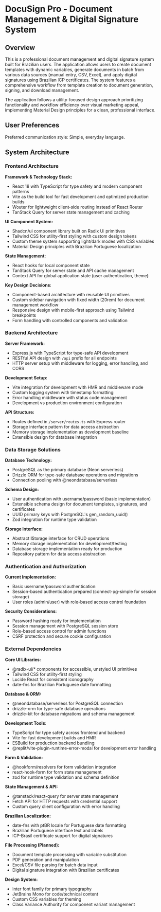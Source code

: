 # DocuSign Pro - Document Management & Digital Signature System

## Overview

This is a professional document management and digital signature system built for Brazilian users. The application allows users to create document templates with dynamic variables, generate documents in batch from various data sources (manual entry, CSV, Excel), and apply digital signatures using Brazilian ICP certificates. The system features a comprehensive workflow from template creation to document generation, signing, and download management.

The application follows a utility-focused design approach prioritizing functionality and workflow efficiency over visual marketing appeal, implementing Material Design principles for a clean, professional interface.

## User Preferences

Preferred communication style: Simple, everyday language.

## System Architecture

### Frontend Architecture

**Framework & Technology Stack:**
- React 18 with TypeScript for type safety and modern component patterns
- Vite as the build tool for fast development and optimized production builds
- Wouter for lightweight client-side routing instead of React Router
- TanStack Query for server state management and caching

**UI Component System:**
- Shadcn/ui component library built on Radix UI primitives
- Tailwind CSS for utility-first styling with custom design tokens
- Custom theme system supporting light/dark modes with CSS variables
- Material Design principles with Brazilian Portuguese localization

**State Management:**
- React hooks for local component state
- TanStack Query for server state and API cache management
- Context API for global application state (user authentication, theme)

**Key Design Decisions:**
- Component-based architecture with reusable UI primitives
- Custom sidebar navigation with fixed width (20rem) for document management workflow
- Responsive design with mobile-first approach using Tailwind breakpoints
- Form handling with controlled components and validation

### Backend Architecture

**Server Framework:**
- Express.js with TypeScript for type-safe API development
- RESTful API design with `/api` prefix for all endpoints
- HTTP server setup with middleware for logging, error handling, and CORS

**Development Setup:**
- Vite integration for development with HMR and middleware mode
- Custom logging system with timestamp formatting
- Error handling middleware with status code management
- Development vs production environment configuration

**API Structure:**
- Routes defined in `/server/routes.ts` with Express router
- Storage interface pattern for data access abstraction
- Memory storage implementation as development baseline
- Extensible design for database integration

### Data Storage Solutions

**Database Technology:**
- PostgreSQL as the primary database (Neon serverless)
- Drizzle ORM for type-safe database operations and migrations
- Connection pooling with @neondatabase/serverless

**Schema Design:**
- User authentication with username/password (basic implementation)
- Extensible schema design for document templates, signatures, and certificates
- UUID primary keys with PostgreSQL's gen_random_uuid()
- Zod integration for runtime type validation

**Storage Interface:**
- Abstract IStorage interface for CRUD operations
- Memory storage implementation for development/testing
- Database storage implementation ready for production
- Repository pattern for data access abstraction

### Authentication and Authorization

**Current Implementation:**
- Basic username/password authentication
- Session-based authentication prepared (connect-pg-simple for session storage)
- User roles (admin/user) with role-based access control foundation

**Security Considerations:**
- Password hashing ready for implementation
- Session management with PostgreSQL session store
- Role-based access control for admin functions
- CSRF protection and secure cookie configuration

### External Dependencies

**Core UI Libraries:**
- @radix-ui/* components for accessible, unstyled UI primitives
- Tailwind CSS for utility-first styling
- Lucide React for consistent iconography
- date-fns for Brazilian Portuguese date formatting

**Database & ORM:**
- @neondatabase/serverless for PostgreSQL connection
- drizzle-orm for type-safe database operations
- drizzle-kit for database migrations and schema management

**Development Tools:**
- TypeScript for type safety across frontend and backend
- Vite for fast development builds and HMR
- ESBuild for production backend bundling
- @replit/vite-plugin-runtime-error-modal for development error handling

**Form & Validation:**
- @hookform/resolvers for form validation integration
- react-hook-form for form state management
- zod for runtime type validation and schema definition

**State Management & API:**
- @tanstack/react-query for server state management
- Fetch API for HTTP requests with credential support
- Custom query client configuration with error handling

**Brazilian Localization:**
- date-fns with ptBR locale for Portuguese date formatting
- Brazilian Portuguese interface text and labels
- ICP-Brasil certificate support for digital signatures

**File Processing (Planned):**
- Document template processing with variable substitution
- PDF generation and manipulation
- Excel/CSV file parsing for batch data input
- Digital signature integration with Brazilian certificates

**Design System:**
- Inter font family for primary typography
- JetBrains Mono for code/technical content
- Custom CSS variables for theming
- Class Variance Authority for component variant management